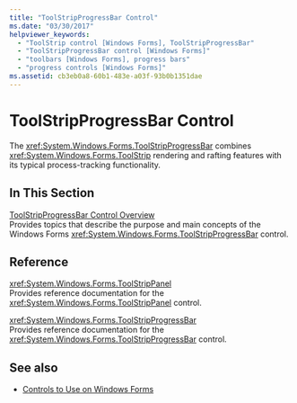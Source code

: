 ```yaml
---
title: "ToolStripProgressBar Control"
ms.date: "03/30/2017"
helpviewer_keywords: 
  - "ToolStrip control [Windows Forms], ToolStripProgressBar"
  - "ToolStripProgressBar control [Windows Forms]"
  - "toolbars [Windows Forms], progress bars"
  - "progress controls [Windows Forms]"
ms.assetid: cb3eb0a8-60b1-483e-a03f-93b0b1351dae
---
```

# ToolStripProgressBar Control
The <xref:System.Windows.Forms.ToolStripProgressBar> combines <xref:System.Windows.Forms.ToolStrip> rendering and rafting features with its typical process-tracking functionality.  
  
## In This Section  
 [ToolStripProgressBar Control Overview](toolstripprogressbar-control-overview.md)  
 Provides topics that describe the purpose and main concepts of the Windows Forms <xref:System.Windows.Forms.ToolStripProgressBar> control.  
  
## Reference  
 <xref:System.Windows.Forms.ToolStripPanel>  
 Provides reference documentation for the <xref:System.Windows.Forms.ToolStripPanel> control.  
  
 <xref:System.Windows.Forms.ToolStripProgressBar>  
 Provides reference documentation for the <xref:System.Windows.Forms.ToolStripProgressBar> control.  
  
## See also

- [Controls to Use on Windows Forms](controls-to-use-on-windows-forms.md)
